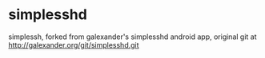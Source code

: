 # simplesshd
simplessh, forked from galexander's simplesshd android app, original git at http://galexander.org/git/simplesshd.git
